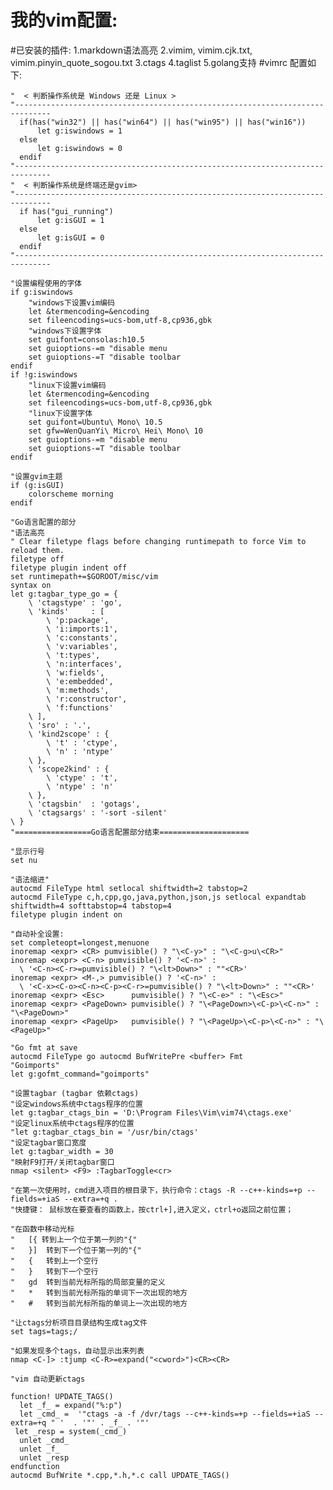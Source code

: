 我的vim配置:
=========
#已安装的插件:
    1.markdown语法高亮
    2.vimim, vimim.cjk.txt, vimim.pinyin_quote_sogou.txt
    3.ctags
    4.taglist
    5.golang支持
#vimrc 配置如下:

    "  < 判断操作系统是 Windows 还是 Linux >
    "------------------------------------------------------------------------------
      if(has("win32") || has("win64") || has("win95") || has("win16"))
          let g:iswindows = 1
      else
          let g:iswindows = 0
      endif
    "------------------------------------------------------------------------------
    "  < 判断操作系统是终端还是gvim>
    "------------------------------------------------------------------------------
      if has("gui_running")
          let g:isGUI = 1
      else
          let g:isGUI = 0
      endif
    "------------------------------------------------------------------------------
  
    "设置编程使用的字体
    if g:iswindows
    	"windows下设置vim编码
    	let &termencoding=&encoding
    	set fileencodings=ucs-bom,utf-8,cp936,gbk
    	"windows下设置字体
    	set guifont=consolas:h10.5
    	set guioptions-=m "disable menu
    	set guioptions-=T "disable toolbar
    endif	
    if !g:iswindows
    	"linux下设置vim编码
    	let &termencoding=&encoding
    	set fileencodings=ucs-bom,utf-8,cp936,gbk
    	"linux下设置字体
    	set guifont=Ubuntu\ Mono\ 10.5 
    	set gfw=WenQuanYi\ Micro\ Hei\ Mono\ 10
    	set guioptions-=m "disable menu
    	set guioptions-=T "disable toolbar
    endif	
    
    "设置gvim主题
    if (g:isGUI)
    	colorscheme morning
    endif
    
    "Go语言配置的部分
    "语法高亮
    " Clear filetype flags before changing runtimepath to force Vim to reload them.
    filetype off
    filetype plugin indent off
    set runtimepath+=$GOROOT/misc/vim
    syntax on 
    let g:tagbar_type_go = {
        \ 'ctagstype' : 'go',
        \ 'kinds'     : [
            \ 'p:package',
            \ 'i:imports:1',
            \ 'c:constants',
            \ 'v:variables',
            \ 't:types',
            \ 'n:interfaces',
            \ 'w:fields',
            \ 'e:embedded',
            \ 'm:methods',
            \ 'r:constructor',
            \ 'f:functions'
        \ ],
        \ 'sro' : '.',
        \ 'kind2scope' : {
            \ 't' : 'ctype',
            \ 'n' : 'ntype'
        \ },
        \ 'scope2kind' : {
            \ 'ctype' : 't',
            \ 'ntype' : 'n'
        \ },
        \ 'ctagsbin'  : 'gotags',
        \ 'ctagsargs' : '-sort -silent'
    \ }
    "=================Go语言配置部分结束====================
    
    "显示行号
    set nu
    
    "语法缩进"
    autocmd FileType html setlocal shiftwidth=2 tabstop=2
    autocmd FileType c,h,cpp,go,java,python,json,js setlocal expandtab shiftwidth=4 softtabstop=4 tabstop=4
    filetype plugin indent on 
    
    "自动补全设置:
    set completeopt=longest,menuone
    inoremap <expr> <CR> pumvisible() ? "\<C-y>" : "\<C-g>u\<CR>"
    inoremap <expr> <C-n> pumvisible() ? '<C-n>' :
      \ '<C-n><C-r>=pumvisible() ? "\<lt>Down>" : ""<CR>'
    inoremap <expr> <M-,> pumvisible() ? '<C-n>' :
      \ '<C-x><C-o><C-n><C-p><C-r>=pumvisible() ? "\<lt>Down>" : ""<CR>'
    inoremap <expr> <Esc>      pumvisible() ? "\<C-e>" : "\<Esc>"
    inoremap <expr> <PageDown> pumvisible() ? "\<PageDown>\<C-p>\<C-n>" : "\<PageDown>"
    inoremap <expr> <PageUp>   pumvisible() ? "\<PageUp>\<C-p>\<C-n>" : "\<PageUp>"
    
    "Go fmt at save
    autocmd FileType go autocmd BufWritePre <buffer> Fmt
    "Goimports"
    let g:gofmt_command="goimports"
    
    "设置tagbar (tagbar 依赖ctags)
    "设定windows系统中ctags程序的位置
    let g:tagbar_ctags_bin = 'D:\Program Files\Vim\vim74\ctags.exe'
    "设定linux系统中ctags程序的位置
    "let g:tagbar_ctags_bin = '/usr/bin/ctags'
    "设定tagbar窗口宽度
    let g:tagbar_width = 30
    "映射F9打开/关闭tagbar窗口 
    nmap <silent> <F9> :TagbarToggle<cr>    
    
    "在第一次使用时，cmd进入项目的根目录下，执行命令：ctags -R --c++-kinds=+p --fields=+iaS --extra=+q .
    "快捷键： 鼠标放在要查看的函数上，按ctrl+],进入定义，ctrl+o返回之前位置；
    
    "在函数中移动光标
    "	[{ 转到上一个位于第一列的"{"
    "	}]  转到下一个位于第一列的"{"
    "	{   转到上一个空行
    "	}   转到下一个空行
    "	gd  转到当前光标所指的局部变量的定义
    "	*   转到当前光标所指的单词下一次出现的地方
    "	#   转到当前光标所指的单词上一次出现的地方
    
    "让ctags分析项目目录结构生成tag文件
    set tags=tags;/
    
    "如果发现多个tags，自动显示出来列表
    nmap <C-]> :tjump <C-R>=expand("<cword>")<CR><CR>
    
    "vim 自动更新ctags
    
    function! UPDATE_TAGS()
      let _f_ = expand("%:p")
      let _cmd_ =  '"ctags -a -f /dvr/tags --c++-kinds=+p --fields=+iaS --extra=+q " '  . '"' . _f_ . '"'
     let _resp = system(_cmd_)
      unlet _cmd_
      unlet _f_
      unlet _resp
    endfunction
    autocmd BufWrite *.cpp,*.h,*.c call UPDATE_TAGS()
